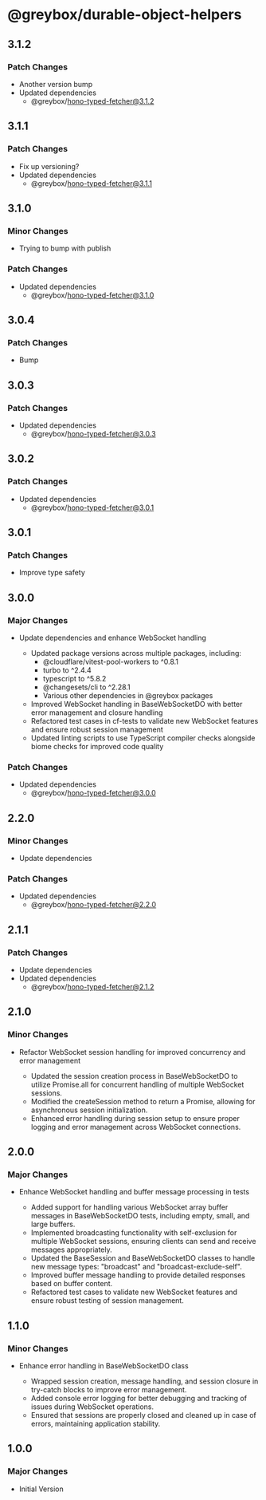 # @greybox/durable-object-helpers

## 3.1.2

### Patch Changes

- Another version bump
- Updated dependencies
  - @greybox/hono-typed-fetcher@3.1.2

## 3.1.1

### Patch Changes

- Fix up versioning?
- Updated dependencies
  - @greybox/hono-typed-fetcher@3.1.1

## 3.1.0

### Minor Changes

- Trying to bump with publish

### Patch Changes

- Updated dependencies
  - @greybox/hono-typed-fetcher@3.1.0

## 3.0.4

### Patch Changes

- Bump

## 3.0.3

### Patch Changes

- Updated dependencies
  - @greybox/hono-typed-fetcher@3.0.3

## 3.0.2

### Patch Changes

- Updated dependencies
  - @greybox/hono-typed-fetcher@3.0.1

## 3.0.1

### Patch Changes

- Improve type safety

## 3.0.0

### Major Changes

- Update dependencies and enhance WebSocket handling

  - Updated package versions across multiple packages, including:
    - @cloudflare/vitest-pool-workers to ^0.8.1
    - turbo to ^2.4.4
    - typescript to ^5.8.2
    - @changesets/cli to ^2.28.1
    - Various other dependencies in @greybox packages
  - Improved WebSocket handling in BaseWebSocketDO with better error management and closure handling
  - Refactored test cases in cf-tests to validate new WebSocket features and ensure robust session management
  - Updated linting scripts to use TypeScript compiler checks alongside biome checks for improved code quality

### Patch Changes

- Updated dependencies
  - @greybox/hono-typed-fetcher@3.0.0

## 2.2.0

### Minor Changes

- Update dependencies

### Patch Changes

- Updated dependencies
  - @greybox/hono-typed-fetcher@2.2.0

## 2.1.1

### Patch Changes

- Update dependencies
- Updated dependencies
  - @greybox/hono-typed-fetcher@2.1.2

## 2.1.0

### Minor Changes

- Refactor WebSocket session handling for improved concurrency and error management

  - Updated the session creation process in BaseWebSocketDO to utilize Promise.all for concurrent handling of multiple WebSocket sessions.
  - Modified the createSession method to return a Promise, allowing for asynchronous session initialization.
  - Enhanced error handling during session setup to ensure proper logging and error management across WebSocket connections.

## 2.0.0

### Major Changes

- Enhance WebSocket handling and buffer message processing in tests

  - Added support for handling various WebSocket array buffer messages in BaseWebSocketDO tests, including empty, small, and large buffers.
  - Implemented broadcasting functionality with self-exclusion for multiple WebSocket sessions, ensuring clients can send and receive messages appropriately.
  - Updated the BaseSession and BaseWebSocketDO classes to handle new message types: "broadcast" and "broadcast-exclude-self".
  - Improved buffer message handling to provide detailed responses based on buffer content.
  - Refactored test cases to validate new WebSocket features and ensure robust testing of session management.

## 1.1.0

### Minor Changes

- Enhance error handling in BaseWebSocketDO class

  - Wrapped session creation, message handling, and session closure in try-catch blocks to improve error management.
  - Added console error logging for better debugging and tracking of issues during WebSocket operations.
  - Ensured that sessions are properly closed and cleaned up in case of errors, maintaining application stability.

## 1.0.0

### Major Changes

- Initial Version
